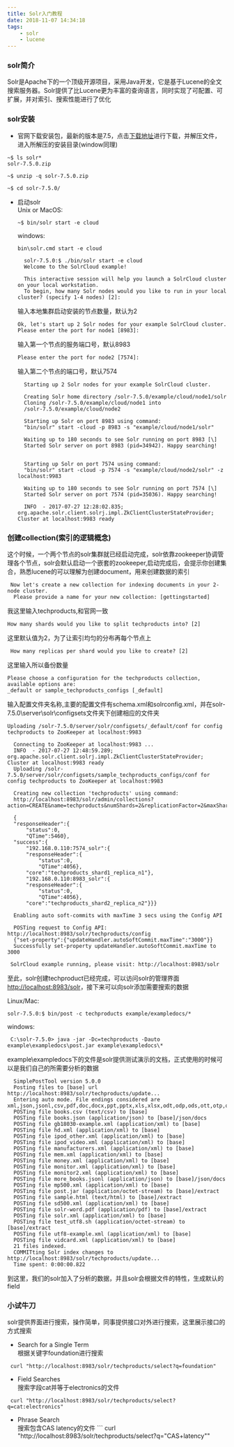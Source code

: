 ```yaml
---
title: Solr入门教程
date: 2018-11-07 14:34:18
tags:
    - solr
    - lucene
---
```


### solr简介
Solr是Apache下的一个顶级开源项目，采用Java开发，它是基于Lucene的全文搜索服务器。Solr提供了比Lucene更为丰富的查询语言，同时实现了可配置、可扩展，并对索引、搜索性能进行了优化

### solr安装
+ 官网下载安装包，最新的版本是7.5，点击[下载地址](http://lucene.apache.org/solr/downloads.html)进行下载，并解压文件，进入所解压的安装目录(window同理)    
``` shell
~$ ls solr*
solr-7.5.0.zip

~$ unzip -q solr-7.5.0.zip

~$ cd solr-7.5.0/

```
<!-- more -->
+ 启动solr  
   Unix or MacOS:
    ``` shell
    ~$ bin/solr start -e cloud
    ```  
   windows:
   ``` shell
   bin\solr.cmd start -e cloud
  ```
  ``` shell
    solr-7.5.0:$ ./bin/solr start -e cloud
    Welcome to the SolrCloud example!

    This interactive session will help you launch a SolrCloud cluster on your local workstation.
    To begin, how many Solr nodes would you like to run in your local cluster? (specify 1-4 nodes) [2]:
  ```
  输入本地集群启动安装的节点数量，默认为2
  ``` 
  Ok, let's start up 2 Solr nodes for your example SolrCloud cluster.
  Please enter the port for node1 [8983]:
  ```
  输入第一个节点的服务端口号，默认8983
  ```
  Please enter the port for node2 [7574]: 
  ```
  输入第二个节点的端口号，默认7574
  ```
    Starting up 2 Solr nodes for your example SolrCloud cluster.

    Creating Solr home directory /solr-7.5.0/example/cloud/node1/solr
    Cloning /solr-7.5.0/example/cloud/node1 into
    /solr-7.5.0/example/cloud/node2

    Starting up Solr on port 8983 using command:
    "bin/solr" start -cloud -p 8983 -s "example/cloud/node1/solr"

    Waiting up to 180 seconds to see Solr running on port 8983 [\]
    Started Solr server on port 8983 (pid=34942). Happy searching!


    Starting up Solr on port 7574 using command:
    "bin/solr" start -cloud -p 7574 -s "example/cloud/node2/solr" -z localhost:9983

    Waiting up to 180 seconds to see Solr running on port 7574 [\]
    Started Solr server on port 7574 (pid=35036). Happy searching!

    INFO  - 2017-07-27 12:28:02.835; org.apache.solr.client.solrj.impl.ZkClientClusterStateProvider; Cluster at localhost:9983 ready
  ```
### 创建collection(索引的逻辑概念)
  这个时候，一个两个节点的solr集群就已经启动完成，solr依靠zookeeper协调管理各个节点，solr会默认启动一个嵌套的zookeeper,启动完成后，会提示你创建集合，熟悉lucene的可以理解为创建document，用来创建数据的索引
  ```
   Now let's create a new collection for indexing documents in your 2-node cluster.
    Please provide a name for your new collection: [gettingstarted]

  ```
  我这里输入techproducts,和官网一致
  ```
  How many shards would you like to split techproducts into? [2]
  ```
  这里默认值为2，为了让索引均匀的分布再每个节点上

  ```
   How many replicas per shard would you like to create? [2]
  ```
  这里输入所以备份数量
  ```
  Please choose a configuration for the techproducts collection, available options are:
  _default or sample_techproducts_configs [_default]  
  ```
  输入配置文件夹名称,主要的配置文件有schema.xml和solrconfig.xml，并在solr-7.5.0\server\solr\configsets文件夹下创建相应的文件夹
  ```
  Uploading /solr-7.5.0/server/solr/configsets/_default/conf for config techproducts to ZooKeeper at localhost:9983

    Connecting to ZooKeeper at localhost:9983 ...
    INFO  - 2017-07-27 12:48:59.289; org.apache.solr.client.solrj.impl.ZkClientClusterStateProvider; Cluster at localhost:9983 ready
    Uploading /solr-7.5.0/server/solr/configsets/sample_techproducts_configs/conf for config techproducts to ZooKeeper at localhost:9983

    Creating new collection 'techproducts' using command:
    http://localhost:8983/solr/admin/collections?action=CREATE&name=techproducts&numShards=2&replicationFactor=2&maxShardsPerNode=2&collection.configName=techproducts

    {
    "responseHeader":{
        "status":0,
        "QTime":5460},
    "success":{
        "192.168.0.110:7574_solr":{
        "responseHeader":{
            "status":0,
            "QTime":4056},
        "core":"techproducts_shard1_replica_n1"},
        "192.168.0.110:8983_solr":{
        "responseHeader":{
            "status":0,
            "QTime":4056},
        "core":"techproducts_shard2_replica_n2"}}}

    Enabling auto soft-commits with maxTime 3 secs using the Config API

    POSTing request to Config API: http://localhost:8983/solr/techproducts/config
    {"set-property":{"updateHandler.autoSoftCommit.maxTime":"3000"}}
    Successfully set-property updateHandler.autoSoftCommit.maxTime to 3000

   SolrCloud example running, please visit: http://localhost:8983/solr
  ```
  至此，solr创建techproduct已经完成，可以访问solr的管理界面[http://localhost:8983/solr](http://localhost:8983/solr)，接下来可以向solr添加需要搜索的数据

  Linux/Mac:  
  ```
  solr-7.5.0:$ bin/post -c techproducts example/exampledocs/*
  ```
  windows:  
  ```
   C:\solr-7.5.0> java -jar -Dc=techproducts -Dauto example\exampledocs\post.jar example\exampledocs\*
  ```
  example\exampledocs下的文件是solr提供测试演示的文档，正式使用的时候可以是我们自己的所需要分析的数据

  ```
    SimplePostTool version 5.0.0
    Posting files to [base] url http://localhost:8983/solr/techproducts/update...
    Entering auto mode. File endings considered are xml,json,jsonl,csv,pdf,doc,docx,ppt,pptx,xls,xlsx,odt,odp,ods,ott,otp,ots,rtf,htm,html,txt,log
    POSTing file books.csv (text/csv) to [base]
    POSTing file books.json (application/json) to [base]/json/docs
    POSTing file gb18030-example.xml (application/xml) to [base]
    POSTing file hd.xml (application/xml) to [base]
    POSTing file ipod_other.xml (application/xml) to [base]
    POSTing file ipod_video.xml (application/xml) to [base]
    POSTing file manufacturers.xml (application/xml) to [base]
    POSTing file mem.xml (application/xml) to [base]
    POSTing file money.xml (application/xml) to [base]
    POSTing file monitor.xml (application/xml) to [base]
    POSTing file monitor2.xml (application/xml) to [base]
    POSTing file more_books.jsonl (application/json) to [base]/json/docs
    POSTing file mp500.xml (application/xml) to [base]
    POSTing file post.jar (application/octet-stream) to [base]/extract
    POSTing file sample.html (text/html) to [base]/extract
    POSTing file sd500.xml (application/xml) to [base]
    POSTing file solr-word.pdf (application/pdf) to [base]/extract
    POSTing file solr.xml (application/xml) to [base]
    POSTing file test_utf8.sh (application/octet-stream) to [base]/extract
    POSTing file utf8-example.xml (application/xml) to [base]
    POSTing file vidcard.xml (application/xml) to [base]
    21 files indexed.
    COMMITting Solr index changes to http://localhost:8983/solr/techproducts/update...
    Time spent: 0:00:00.822
  ```
  到这里，我们的solr加入了分析的数据，并且solr会根据文件的特性，生成默认的field

### 小试牛刀

   solr提供界面进行搜索，操作简单，同事提供接口对外进行搜索，这里展示接口的方式搜索

   * Search for a Single Term  
   根据关键字foundation进行搜索
   ```
    curl "http://localhost:8983/solr/techproducts/select?q=foundation"
   ```
   * Field Searches  
   搜索字段cat并等于electronics的文件
   ```
    curl "http://localhost:8983/solr/techproducts/select?q=cat:electronics"
   ```
   * Phrase Search   
   搜索包含CAS latency的文件
    ```
    curl "http://localhost:8983/solr/techproducts/select?q=\"CAS+latency\""
   ```
